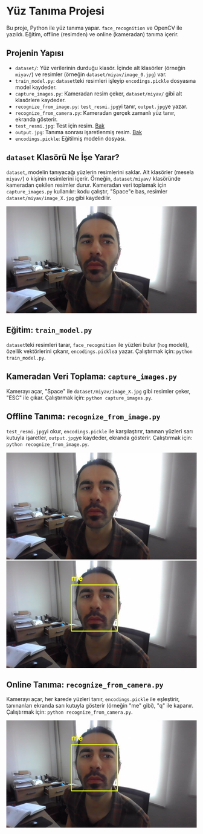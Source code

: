 # Yüz Tanıma Projesi

Bu proje, Python ile yüz tanıma yapar. `face_recognition` ve OpenCV ile yazıldı. Eğitim, offline (resimden) ve online (kameradan) tanıma içerir.

## Projenin Yapısı
- `dataset/`: Yüz verilerinin durduğu klasör. İçinde alt klasörler (örneğin `miyav/`) ve resimler (örneğin `dataset/miyav/image_0.jpg`) var.
- `train_model.py`: `dataset`teki resimleri işleyip `encodings.pickle` dosyasına model kaydeder.
- `capture_images.py`: Kameradan resim çeker, `dataset/miyav/` gibi alt klasörlere kaydeder.
- `recognize_from_image.py`: `test_resmi.jpg`yi tanır, `output.jpg`ye yazar.
- `recognize_from_camera.py`: Kameradan gerçek zamanlı yüz tanır, ekranda gösterir.
- `test_resmi.jpg`: Test için resim. [Bak](https://github.com/CelciusZ/_train_face_reg/blob/master/test_resmi.jpg)
- `output.jpg`: Tanıma sonrası işaretlenmiş resim. [Bak](https://github.com/CelciusZ/_train_face_reg/blob/master/output.jpg)
- `encodings.pickle`: Eğitilmiş modelin dosyası.

## `dataset` Klasörü Ne İşe Yarar?
`dataset`, modelin tanıyacağı yüzlerin resimlerini saklar. Alt klasörler (mesela `miyav/`) o kişinin resimlerini içerir. Örneğin, `dataset/miyav/` klasöründe kameradan çekilen resimler durur. Kameradan veri toplamak için `capture_images.py` kullanılır: kodu çalıştır, "Space"e bas, resimler `dataset/miyav/image_X.jpg` gibi kaydedilir.

![Dataset Örneği](https://github.com/CelciusZ/_train_face_reg/blob/master/test_resmi.jpg)

## Eğitim: `train_model.py`
`dataset`teki resimleri tarar, `face_recognition` ile yüzleri bulur (`hog` modeli), özellik vektörlerini çıkarır, `encodings.pickle`a yazar. Çalıştırmak için: `python train_model.py`.

## Kameradan Veri Toplama: `capture_images.py`
Kamerayı açar, "Space" ile `dataset/miyav/image_X.jpg` gibi resimler çeker, "ESC" ile çıkar. Çalıştırmak için: `python capture_images.py`.

## Offline Tanıma: `recognize_from_image.py`
`test_resmi.jpg`yi okur, `encodings.pickle` ile karşılaştırır, tanınan yüzleri sarı kutuyla işaretler, `output.jpg`ye kaydeder, ekranda gösterir. Çalıştırmak için: `python recognize_from_image.py`.

![Test Resmi](https://github.com/CelciusZ/_train_face_reg/blob/master/test_resmi.jpg)
![Çıktı Resmi](https://github.com/CelciusZ/_train_face_reg/blob/master/output.jpg)

## Online Tanıma: `recognize_from_camera.py`
Kamerayı açar, her karede yüzleri tanır, `encodings.pickle` ile eşleştirir, tanınanları ekranda sarı kutuyla gösterir (örneğin "me" gibi), "q" ile kapanır. Çalıştırmak için: `python recognize_from_camera.py`.

![Online Tanıma Örneği](https://github.com/CelciusZ/_train_face_reg/blob/master/output.jpg)
